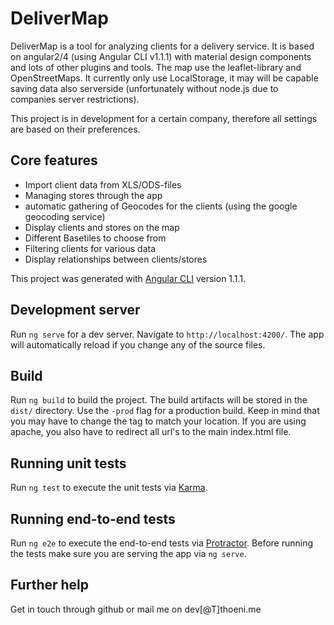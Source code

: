 # DeliverMap

DeliverMap is a tool for analyzing clients for a delivery service. It is based on angular2/4 (using Angular CLI v1.1.1) with material design components and lots of other plugins and tools. The map use the leaflet-library and OpenStreetMaps. It currently only use LocalStorage, it may will be capable saving data also serverside (unfortunately without node.js due to companies server restrictions).

This project is in development for a certain company, therefore all settings are based on their preferences.


## Core features

* Import client data from XLS/ODS-files
* Managing stores through the app
* automatic gathering of Geocodes for the clients (using the google geocoding service)
* Display clients and stores on the map
* Different Basetiles to choose from
* Filtering clients for various data
* Display relationships between clients/stores

This project was generated with [Angular CLI](https://github.com/angular/angular-cli) version 1.1.1.

## Development server

Run `ng serve` for a dev server. Navigate to `http://localhost:4200/`. The app will automatically reload if you change any of the source files.


## Build

Run `ng build` to build the project. The build artifacts will be stored in the `dist/` directory. Use the `-prod` flag for a production build.
Keep in mind that you may have to change the <base href=""> tag to match your location. If you are using apache, you also have to redirect all url's to the main index.html file.

## Running unit tests

Run `ng test` to execute the unit tests via [Karma](https://karma-runner.github.io).

## Running end-to-end tests

Run `ng e2e` to execute the end-to-end tests via [Protractor](http://www.protractortest.org/).
Before running the tests make sure you are serving the app via `ng serve`.

## Further help

Get in touch through github or mail me on dev[@T]thoeni.me
